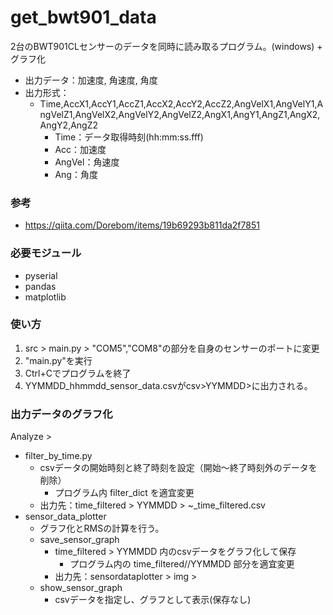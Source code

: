 # get_bwt901_data
2台のBWT901CLセンサーのデータを同時に読み取るプログラム。(windows) + グラフ化
- 出力データ：加速度, 角速度, 角度
- 出力形式：
  - Time,AccX1,AccY1,AccZ1,AccX2,AccY2,AccZ2,AngVelX1,AngVelY1,AngVelZ1,AngVelX2,AngVelY2,AngVelZ2,AngX1,AngY1,AngZ1,AngX2,AngY2,AngZ2
    - Time：データ取得時刻(hh:mm:ss.fff)
    - Acc：加速度
    - AngVel：角速度
    - Ang：角度

### 参考
- https://qiita.com/Dorebom/items/19b69293b811da2f7851

### 必要モジュール
- pyserial
- pandas
- matplotlib

### 使い方
1. src > main.py > "COM5","COM8"の部分を自身のセンサーのポートに変更
2. "main.py"を実行
3. Ctrl+Cでプログラムを終了
4. YYMMDD_hhmmdd_sensor_data.csvがcsv>YYMMDD>に出力される。

### 出力データのグラフ化
Analyze > 
- filter_by_time.py
  - csvデータの開始時刻と終了時刻を設定（開始～終了時刻外のデータを削除）
    - プログラム内 filter_dict を適宜変更
  - 出力先：time_filtered > YYMMDD > ~_time_filtered.csv
- sensor_data_plotter
  - グラフ化とRMSの計算を行う。
  - save_sensor_graph
    - time_filtered > YYMMDD 内のcsvデータをグラフ化して保存
      - プログラム内の time_filtered//YYMMDD 部分を適宜変更
    - 出力先：sensordataplotter > img > 
  - show_sensor_graph
    - csvデータを指定し、グラフとして表示(保存なし)
